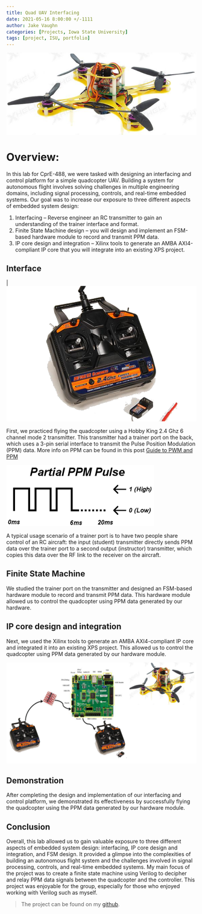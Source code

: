 ```yaml
---
title: Quad UAV Interfacing
date: 2021-05-16 8:00:00 +/-1111
author: Jake Vaughn
categories: [Projects, Iowa State University]
tags: [project, ISU, portfolio]
---
```


![quadUAV](/images/488/quadUAV.png) 

# Overview:
In this lab for CprE-488, we were tasked with designing an interfacing and control platform for a simple quadcopter UAV. Building a system for autonomous flight involves solving challenges in multiple engineering domains, including signal processing, controls, and real-time embedded systems. Our goal was to increase our exposure to three different aspects of embedded system design: 
1. Interfacing – Reverse engineer an RC transmitter to gain an understanding of the trainer interface and format.
2. Finite State Machine design – you will design and implement an FSM-based hardware module to record and transmit PPM data.
3. IP core design and integration – Xilinx tools to generate an AMBA AXI4-compliant IP core that you will integrate into an existing XPS project.

## Interface
| ![remote](/images/488/remote.png)

First, we practiced flying the quadcopter using a Hobby King 2.4 Ghz 6 channel mode 2 transmitter. This transmitter had a trainer port on the back, which uses a 3-pin serial interface to transmit the Pulse Position Modulation (PPM) data. More info on PPM can be found in this post [Guide to PWM and PPM](http://www.endurance-rc.com/ppmtut.php)

![partial_ppm](/images/488/partial_ppm.jpg)

A typical usage scenario of a trainer port is to have two people share control of an RC aircraft: the input (student) transmitter directly sends PPM data over the trainer port to a second output (instructor) transmitter, which copies this data over the RF link to the receiver on the aircraft.

## Finite State Machine
We studied the trainer port on the transmitter and designed an FSM-based hardware module to record and transmit PPM data. This hardware module allowed us to control the quadcopter using PPM data generated by our hardware.

## IP core design and integration

Next, we used the Xilinx tools to generate an AMBA AXI4-compliant IP core and integrated it into an existing XPS project. This allowed us to control the quadcopter using PPM data generated by our hardware module.

![Quad Overview](/images/488/QuadOverview.png)

## Demonstration
After completing the design and implementation of our interfacing and control platform, we demonstrated its effectiveness by successfully flying the quadcopter using the PPM data generated by our hardware module.

## Conclusion
Overall, this lab allowed us to gain valuable exposure to three different aspects of embedded system design: interfacing, IP core design and integration, and FSM design. It provided a glimpse into the complexities of building an autonomous flight system and the challenges involved in signal processing, controls, and real-time embedded systems. My main focus of the project was to create a finite state machine using Verilog to decipher and relay PPM data signals between the quadcopter and the controller. This project was enjoyable for the group, especially for those who enjoyed working with Verilog such as myself.

> The project can be found on my [github](https://github.com/jake-vaughn/CPRE-488-MP1).
